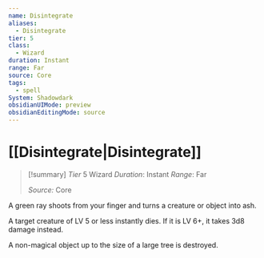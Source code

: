 ```yaml
---
name: Disintegrate
aliases:
  - Disintegrate
tier: 5
class:
  - Wizard
duration: Instant
range: Far
source: Core
tags:
  - spell
System: Shadowdark
obsidianUIMode: preview
obsidianEditingMode: source
---
```

# [[Disintegrate|Disintegrate]]

>[!summary]
> *Tier* 5
> Wizard
> *Duration*: Instant
> *Range*: Far
> 
> *Source:* Core

A green ray shoots from your finger and turns a creature or object into ash. 

A target creature of LV 5 or less instantly dies. If it is LV 6+, it takes 3d8 damage instead. 

A non-magical object up to the size of a large tree is destroyed.



